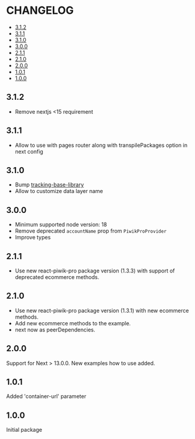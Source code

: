# CHANGELOG

* [3.1.2](#3.1.2)
* [3.1.1](#3.1.1)
* [3.1.0](#3.1.0)
* [3.0.0](#3.0.0)
* [2.1.1](#2.1.1)
* [2.1.0](#2.1.0)
* [2.0.0](#2.0.0)
* [1.0.1](#1.0.1)
* [1.0.0](#1.0.0)

## 3.1.2
- Remove nextjs <15 requirement

## 3.1.1
- Allow to use with pages router along with transpilePackages option in next config

## 3.1.0
- Bump [tracking-base-library](https://github.com/PiwikPRO/tracking-base-library/releases/tag/1.2.0)
- Allow to customize data layer name

## 3.0.0
- Minimum supported node version: 18
- Remove deprecated `accountName` prop from `PiwikProProvider`
- Improve types

## 2.1.1

- Use new react-piwik-pro package version (1.3.3) with support of deprecated ecommerce methods.

## 2.1.0

- Use new react-piwik-pro package version (1.3.1) with new ecommerce methods.
- Add new ecommerce methods to the example.
- next now as peerDependencies.

## 2.0.0

Support for Next > 13.0.0. New examples how to use added.

## 1.0.1

Added 'container-url' parameter

## 1.0.0

Initial package

